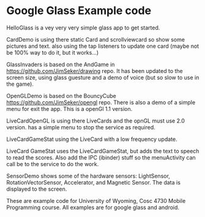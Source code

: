 Google Glass Example code
=====
HelloGlass is a vey very very simple glass app to get started.

CardDemo is using there static Card and scrollviewcard so show some pictures and text.  also using the tap listeners to update one card (maybe not be 100% way to do it, but it works...)

GlassInvaders is based on the AndGame in https://github.com/JimSeker/drawing repo.   It has been updated to the screen size,
using glass guesture and a demo of voice (but so slow to use in the game).

OpenGLDemo is based on the BouncyCube  https://github.com/JimSeker/opengl repo.  There is also a demo of a simple menu for exit the app.  This is a openGl 1.1 version.

LiveCardOpenGL is using there LiveCards and the opnGL must use 2.0 version.  has a simple menu to stop the service as required.

LiveCardGameStat  using the LiveCard with a low frequency update.  

LiveCard GameStat uses the LiveCardGameStat, but adds the text to speech to read the scores.  Also add the IPC (ibinder) stuff so the menuActivity can call be to the service to do the work.

SensorDemo shows some of the hardware sensors: LightSensor, RotationVectorSensor, Accelerator, and Magnetic Sensor.  The data is displayed to the screen.

These are example code for University of Wyoming, Cosc 4730 Mobile Programming course. All examples are for google glass and android.
